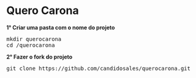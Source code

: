 Quero Carona
===========

<b>1° Criar uma pasta com o nome do projeto</b>
<pre>
mkdir querocarona
cd /querocarona
</pre>

<b>2° Fazer o fork do projeto</b>
<pre>
git clone https://github.com/candidosales/querocarona.git
</pre>